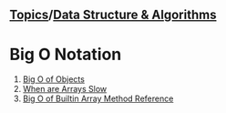 ## [Topics](../../../topics.md)/[Data Structure & Algorithms](../index.md)

# Big O Notation

1. [Big O of Objects](1_big_o_of_objects.md)
2. [When are Arrays Slow](2_when_are_arrays_slow.md)
3. [Big O of Builtin Array Method Reference](3_big_o_of_array_methods.md)

